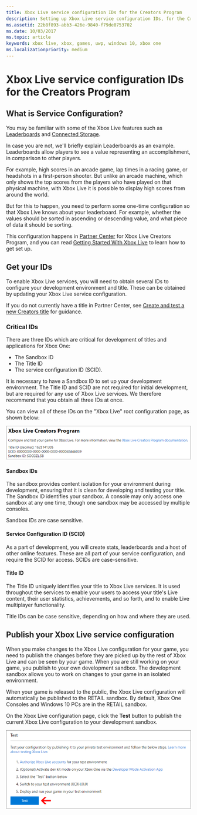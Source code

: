 ```yaml
---
title: Xbox Live service configuration IDs for the Creators Program
description: Setting up Xbox Live service configuration IDs, for the Creators Program.
ms.assetid: 22b8f893-abb3-426e-9840-f79de0753702
ms.date: 10/03/2017
ms.topic: article
keywords: xbox live, xbox, games, uwp, windows 10, xbox one
ms.localizationpriority: medium
---
```


# Xbox Live service configuration IDs for the Creators Program


## What is Service Configuration?

You may be familiar with some of the Xbox Live features such as [Leaderboards](../features/player-data/stats-leaderboards/live-stats-leaderboards-nav.md) and [Connected Storage](../storage-platform/connected-storage/connected-storage-technical-overview.md).

In case you are not, we'll briefly explain Leaderboards as an example.
Leaderboards allow players to see a value representing an accomplishment, in comparison to other players.

For example, high scores in an arcade game, lap times in a racing game, or headshots in a first-person shooter.
But unlike an arcade machine, which only shows the top scores from the players who have played on that physical machine, with Xbox Live it is possible to display high scores from around the world.

But for this to happen, you need to perform some one-time configuration so that Xbox Live knows about your leaderboard.
For example, whether the values should be sorted in ascending or descending value, and what piece of data it should be sorting.

This configuration happens in [Partner Center](https://partner.microsoft.com/dashboard) for Xbox Live Creators Program, and you can read [Getting Started With Xbox Live](../get-started/setup-partner-center/legacy/get-started-with-xbox-live-creators.md) to learn how to get set up.


## Get your IDs

To enable Xbox Live services, you will need to obtain several IDs to configure your development environment and title.
These can be obtained by updating your Xbox Live service configuration.

If you do not currently have a title in Partner Center, see [Create and test a new Creators title](../get-started/setup-partner-center/legacy/create-and-test-a-new-creators-title.md) for guidance.


### Critical IDs

There are three IDs which are critical for development of titles and applications for Xbox One:
* The Sandbox ID
* The Title ID
* The service configuration ID (SCID).

It is necessary to have a Sandbox ID to set up your development environment.
The Title ID and SCID are not required for initial development, but are required for any use of Xbox Live services.
We therefore recommend that you obtain all three IDs at once.

You can view all of these IDs on the "Xbox Live" root configuration page, as shown below:

![Title Information including IDs in Partner Center screenshot](../images/getting_started/devcenter_sandbox_id.png)


#### Sandbox IDs

The sandbox provides content isolation for your environment during development, ensuring that it is clean for developing and testing your title.
The Sandbox ID identifies your sandbox.
A console may only access one sandbox at any one time, though one sandbox may be accessed by multiple consoles.

Sandbox IDs are case sensitive.


#### Service Configuration ID (SCID)

As a part of development, you will create stats, leaderboards and a host of other online features.
These are all part of your service configuration, and require the SCID for access.
SCIDs are case-sensitive.


#### Title ID

The Title ID uniquely identifies your title to Xbox Live services.
It is used throughout the services to enable your users to access your title's Live content, their user statistics, achievements, and so forth, and to enable Live multiplayer functionality.

Title IDs can be case sensitive, depending on how and where they are used.


## Publish your Xbox Live service configuration

When you make changes to the Xbox Live configuration for your game, you need to publish the changes before they are picked up by the rest of Xbox Live and can be seen by your game.
When you are still working on your game, you publish to your own development sandbox.
The development sandbox allows you to work on changes to your game in an isolated environment.

When your game is released to the public, the Xbox Live configuration will automatically be published to the RETAIL sandbox.
By default, Xbox One Consoles and Windows 10 PCs are in the RETAIL sandbox.

On the Xbox Live configuration page, click the **Test** button to publish the current Xbox Live configuration to your development sandbox.

![Partner center screenshot with test publish button](xbox-live-service-configuration-creators_images/creators_udc_xboxlive_config_test.png)
